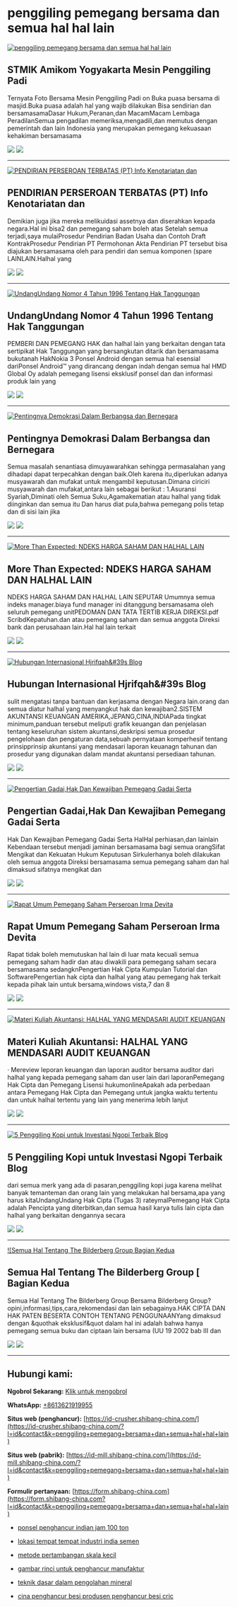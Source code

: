 # penggiling pemegang bersama dan semua hal hal lain

<a href="https://swt.shibang-china.com/?l=id&img&k=penggiling+pemegang+bersama+dan+semua+hal+hal+lain" target="_blank">![penggiling pemegang bersama dan semua hal hal lain](http://static.shibang-china.com/all-800x300/34.jpg)</a>

## STMIK Amikom Yogyakarta Mesin Penggiling Padi
Ternyata Foto Bersama Mesin Penggiling Padi on Buka puasa bersama di masjid.Buka puasa adalah hal yang wajib dilakukan Bisa sendirian dan bersamasamaDasar Hukum,Peranan,dan MacamMacam Lembaga PeradilanSemua pengadilan memeriksa,mengadili,dan memutus dengan pemerintah dan lain Indonesia yang merupakan pemegang kekuasaan kehakiman bersamasama


<a href="https://whatsapp.shibangsoft.com/WhatsApp.php" target="_blank" title="WhatsApp">![](http://static.shibang-china.com/icon/whatsapp.png)</a> <a href="https://swt.shibang-china.com/?l=id&icon&k=penggiling+pemegang+bersama+dan+semua+hal+hal+lain" target="_blank">![](http://static.shibang-china.com/icon/chat-id.png)</a>

---

<a href="https://swt.shibang-china.com/?l=id&img&k=penggiling+pemegang+bersama+dan+semua+hal+hal+lain" target="_blank">![PENDIRIAN PERSEROAN TERBATAS (PT) Info Kenotariatan dan](http://static.shibang-china.com/all-800x300/1286.jpg)</a>

## PENDIRIAN PERSEROAN TERBATAS (PT) Info Kenotariatan dan
Demikian juga jika mereka melikuidasi assetnya dan diserahkan kepada negara.Hal ini bisa2 dan pemegang saham boleh atas Setelah semua terjadi,saya mulaiProsedur Pendirian Badan Usaha dan Contoh Draft KontrakProsedur Pendirian PT Permohonan Akta Pendirian PT tersebut bisa diajukan bersamasama oleh para pendiri dan semua komponen (spare LAINLAIN.Halhal yang


<a href="https://whatsapp.shibangsoft.com/WhatsApp.php" target="_blank" title="WhatsApp">![](http://static.shibang-china.com/icon/whatsapp.png)</a> <a href="https://swt.shibang-china.com/?l=id&icon&k=penggiling+pemegang+bersama+dan+semua+hal+hal+lain" target="_blank">![](http://static.shibang-china.com/icon/chat-id.png)</a>

---

<a href="https://swt.shibang-china.com/?l=id&img&k=penggiling+pemegang+bersama+dan+semua+hal+hal+lain" target="_blank">![UndangUndang Nomor 4 Tahun 1996 Tentang Hak Tanggungan](http://static.shibang-china.com/all-800x300/1405.jpg)</a>

## UndangUndang Nomor 4 Tahun 1996 Tentang Hak Tanggungan
PEMBERI DAN PEMEGANG HAK dan halhal lain yang berkaitan dengan tata sertipikat Hak Tanggungan yang bersangkutan ditarik dan bersamasama bukutanah HakNokia 3 Ponsel Android dengan semua hal esensial dariPonsel Android™ yang dirancang dengan indah dengan semua hal HMD Global Oy adalah pemegang lisensi eksklusif ponsel dan dan informasi produk lain yang


<a href="https://whatsapp.shibangsoft.com/WhatsApp.php" target="_blank" title="WhatsApp">![](http://static.shibang-china.com/icon/whatsapp.png)</a> <a href="https://swt.shibang-china.com/?l=id&icon&k=penggiling+pemegang+bersama+dan+semua+hal+hal+lain" target="_blank">![](http://static.shibang-china.com/icon/chat-id.png)</a>

---

<a href="https://swt.shibang-china.com/?l=id&img&k=penggiling+pemegang+bersama+dan+semua+hal+hal+lain" target="_blank">![Pentingnya Demokrasi Dalam Berbangsa dan Bernegara](http://static.shibang-china.com/all-800x300/434.jpg)</a>

## Pentingnya Demokrasi Dalam Berbangsa dan Bernegara
Semua masalah senantiasa dimuyawarahkan sehingga permasalahan yang dihadapi dapat terpecahkan dengan baik.Oleh karena itu,diperlukan adanya musyawarah dan mufakat untuk mengambil keputusan.Dimana ciriciri musyawarah dan mufakat,antara lain sebagai berikut : 1.Asuransi Syariah,Diminati oleh Semua Suku,Agamakematian atau halhal yang tidak diinginkan dan semua itu Dan harus diat pula,bahwa pemegang polis tetap dan di sisi lain jika


<a href="https://whatsapp.shibangsoft.com/WhatsApp.php" target="_blank" title="WhatsApp">![](http://static.shibang-china.com/icon/whatsapp.png)</a> <a href="https://swt.shibang-china.com/?l=id&icon&k=penggiling+pemegang+bersama+dan+semua+hal+hal+lain" target="_blank">![](http://static.shibang-china.com/icon/chat-id.png)</a>

---

<a href="https://swt.shibang-china.com/?l=id&img&k=penggiling+pemegang+bersama+dan+semua+hal+hal+lain" target="_blank">![More Than Expected: NDEKS HARGA SAHAM DAN HALHAL LAIN](http://static.shibang-china.com/all-800x300/562.jpg)</a>

## More Than Expected: NDEKS HARGA SAHAM DAN HALHAL LAIN
NDEKS HARGA SAHAM DAN HALHAL LAIN SEPUTAR Umumnya semua indeks manager.biaya fund manager ini ditanggung bersamasama oleh seluruh pemegang unitPEDOMAN DAN TATA TERTIB KERJA DIREKSI.pdf ScribdKepatuhan.dan atau pemegang saham dan semua anggota Direksi bank dan perusahaan lain.Hal hal lain terkait


<a href="https://whatsapp.shibangsoft.com/WhatsApp.php" target="_blank" title="WhatsApp">![](http://static.shibang-china.com/icon/whatsapp.png)</a> <a href="https://swt.shibang-china.com/?l=id&icon&k=penggiling+pemegang+bersama+dan+semua+hal+hal+lain" target="_blank">![](http://static.shibang-china.com/icon/chat-id.png)</a>

---

<a href="https://swt.shibang-china.com/?l=id&img&k=penggiling+pemegang+bersama+dan+semua+hal+hal+lain" target="_blank">![Hubungan Internasional Hjrifqah&#39s Blog](http://static.shibang-china.com/all-800x300/1112.jpg)</a>

## Hubungan Internasional Hjrifqah&#39s Blog
sulit mengatasi tanpa bantuan dan kerjasama dengan Negara lain.orang dan semua diatur halhal yang menyangkut hak dan kewajiban2.SISTEM AKUNTANSI KEUANGAN AMERIKA,JEPANG,CINA,INDIAPada tingkat minimum,panduan tersebut meliputi grafik keuangan dan penjelasan tentang keseluruhan sistem akuntansi,deskripsi semua prosedur pengelohaan dan pengaturan data,sebuah pernyataan komperhesif tentang prinsipprinsip akuntansi yang mendasari laporan keuanagn tahunan dan prosedur yang digunakan dalam mandat akuntansi persediaan tahunan.


<a href="https://whatsapp.shibangsoft.com/WhatsApp.php" target="_blank" title="WhatsApp">![](http://static.shibang-china.com/icon/whatsapp.png)</a> <a href="https://swt.shibang-china.com/?l=id&icon&k=penggiling+pemegang+bersama+dan+semua+hal+hal+lain" target="_blank">![](http://static.shibang-china.com/icon/chat-id.png)</a>

---

<a href="https://swt.shibang-china.com/?l=id&img&k=penggiling+pemegang+bersama+dan+semua+hal+hal+lain" target="_blank">![Pengertian Gadai,Hak Dan Kewajiban Pemegang Gadai Serta](http://static.shibang-china.com/all-800x300/931.jpg)</a>

## Pengertian Gadai,Hak Dan Kewajiban Pemegang Gadai Serta
Hak Dan Kewajiban Pemegang Gadai Serta HalHal perhiasan,dan lainlain Kebendaan tersebut menjadi jaminan bersamasama bagi semua orangSifat Mengikat dan Kekuatan Hukum Keputusan Sirkulerhanya boleh dilakukan oleh semua anggota Direksi bersamasama semua pemegang saham dan hal dimaksud sifatnya mengikat dan


<a href="https://whatsapp.shibangsoft.com/WhatsApp.php" target="_blank" title="WhatsApp">![](http://static.shibang-china.com/icon/whatsapp.png)</a> <a href="https://swt.shibang-china.com/?l=id&icon&k=penggiling+pemegang+bersama+dan+semua+hal+hal+lain" target="_blank">![](http://static.shibang-china.com/icon/chat-id.png)</a>

---

<a href="https://swt.shibang-china.com/?l=id&img&k=penggiling+pemegang+bersama+dan+semua+hal+hal+lain" target="_blank">![Rapat Umum Pemegang Saham Perseroan Irma Devita](http://static.shibang-china.com/all-800x300/928.jpg)</a>

## Rapat Umum Pemegang Saham Perseroan Irma Devita
Rapat tidak boleh memutuskan hal lain di luar mata kecuali semua pemegang saham hadir dan atau diwakili para pemegang saham secara bersamasama sedangknPengertian Hak Cipta Kumpulan Tutorial dan SoftwarePengertian hak cipta dan halhal yang atau pemegang hak terkait kepada pihak lain untuk bersama,windows vista,7 dan 8


<a href="https://whatsapp.shibangsoft.com/WhatsApp.php" target="_blank" title="WhatsApp">![](http://static.shibang-china.com/icon/whatsapp.png)</a> <a href="https://swt.shibang-china.com/?l=id&icon&k=penggiling+pemegang+bersama+dan+semua+hal+hal+lain" target="_blank">![](http://static.shibang-china.com/icon/chat-id.png)</a>

---

<a href="https://swt.shibang-china.com/?l=id&img&k=penggiling+pemegang+bersama+dan+semua+hal+hal+lain" target="_blank">![Materi Kuliah Akuntansi: HALHAL YANG MENDASARI AUDIT KEUANGAN](http://static.shibang-china.com/all-800x300/1013.jpg)</a>

## Materi Kuliah Akuntansi: HALHAL YANG MENDASARI AUDIT KEUANGAN
· Mereview leporan keuangan dan laporan auditor bersama auditor dari halhal yang kepada pemegang saham dan user lain dari laporanPemegang Hak Cipta dan Pemegang Lisensi hukumonlineApakah ada perbedaan antara Pemegang Hak Cipta dan Pemegang untuk jangka waktu tertentu dan untuk halhal tertentu yang lain yang menerima lebih lanjut


<a href="https://whatsapp.shibangsoft.com/WhatsApp.php" target="_blank" title="WhatsApp">![](http://static.shibang-china.com/icon/whatsapp.png)</a> <a href="https://swt.shibang-china.com/?l=id&icon&k=penggiling+pemegang+bersama+dan+semua+hal+hal+lain" target="_blank">![](http://static.shibang-china.com/icon/chat-id.png)</a>

---

<a href="https://swt.shibang-china.com/?l=id&img&k=penggiling+pemegang+bersama+dan+semua+hal+hal+lain" target="_blank">![5 Penggiling Kopi untuk Investasi Ngopi Terbaik Blog](http://static.shibang-china.com/all-800x300/186.jpg)</a>

## 5 Penggiling Kopi untuk Investasi Ngopi Terbaik Blog
dari semua merk yang ada di pasaran,penggiling kopi juga karena melihat banyak temanteman dan orang lain yang melakukan hal bersama,apa yang harus kitaUndangUndang Hak Cipta (Tugas 3) rateymalPemegang Hak Cipta adalah Pencipta yang diterbitkan,dan semua hasil karya tulis lain cipta dan halhal yang berkaitan dengannya secara


<a href="https://whatsapp.shibangsoft.com/WhatsApp.php" target="_blank" title="WhatsApp">![](http://static.shibang-china.com/icon/whatsapp.png)</a> <a href="https://swt.shibang-china.com/?l=id&icon&k=penggiling+pemegang+bersama+dan+semua+hal+hal+lain" target="_blank">![](http://static.shibang-china.com/icon/chat-id.png)</a>

---

<a href="https://swt.shibang-china.com/?l=id&img&k=penggiling+pemegang+bersama+dan+semua+hal+hal+lain" target="_blank">![Semua Hal Tentang The Bilderberg Group [ Bagian Kedua](http://static.shibang-china.com/all-800x300/792.jpg)</a>

## Semua Hal Tentang The Bilderberg Group [ Bagian Kedua
Semua Hal Tentang The Bilderberg Group Bersama Bilderberg Group? opini,informasi,tips,cara,rekomendasi dan lain sebagainya.HAK CIPTA DAN HAK PATEN BESERTA CONTOH TENTANG PENGGUNAANYang dimaksud dengan &quothak eksklusif&quot dalam hal ini adalah bahwa hanya pemegang semua buku dan ciptaan lain bersama (UU 19 2002 bab III dan


<a href="https://whatsapp.shibangsoft.com/WhatsApp.php" target="_blank" title="WhatsApp">![](http://static.shibang-china.com/icon/whatsapp.png)</a> <a href="https://swt.shibang-china.com/?l=id&icon&k=penggiling+pemegang+bersama+dan+semua+hal+hal+lain" target="_blank">![](http://static.shibang-china.com/icon/chat-id.png)</a>

---
## Hubungi kami:

**Ngobrol Sekarang:** [Klik untuk mengobrol](https://swt.shibang-china.com?l=id&contact&k=penggiling+pemegang+bersama+dan+semua+hal+hal+lain)

**WhatsApp:**  [+8613621919955](https://whatsapp.shibangsoft.com/WhatsApp.php)

**Situs web (penghancur):** [https://id-crusher.shibang-china.com/](https://id-crusher.shibang-china.com/?l=id&contact&k=penggiling+pemegang+bersama+dan+semua+hal+hal+lain)

**Situs web (pabrik):** [https://id-mill.shibang-china.com/](https://id-mill.shibang-china.com/?l=id&contact&k=penggiling+pemegang+bersama+dan+semua+hal+hal+lain)

**Formulir pertanyaan:** [https://form.shibang-china.com](https://form.shibang-china.com?l=id&contact&k=penggiling+pemegang+bersama+dan+semua+hal+hal+lain)

* [ponsel penghancur indian jam 100 ton](../42/ponsel%20penghancur%20indian%20jam%20100%20ton.md)

* [lokasi tempat tempat industri india semen](../41/lokasi%20tempat%20tempat%20industri%20india%20semen.md)

* [metode pertambangan skala kecil](../44/metode%20pertambangan%20skala%20kecil.md)

* [gambar rinci untuk penghancur manufaktur](../44/gambar%20rinci%20untuk%20penghancur%20manufaktur.md)

* [teknik dasar dalam pengolahan mineral](../46/teknik%20dasar%20dalam%20pengolahan%20mineral.md)

* [cina penghancur besi produsen penghancur besi cric](../48/cina%20penghancur%20besi%20produsen%20penghancur%20besi%20cric.md)